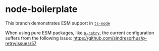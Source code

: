 # node-boilerplate

This branch demonstrates ESM support in [`ts-node`](https://github.com/TypeStrong/ts-node#commonjs-vs-native-ecmascript-modules)

When using pure ESM packages, like [`p-retry`](https://github.com/sindresorhus/p-retry), the current configuration suffers from the following issue:
https://github.com/sindresorhus/p-retry/issues/57

